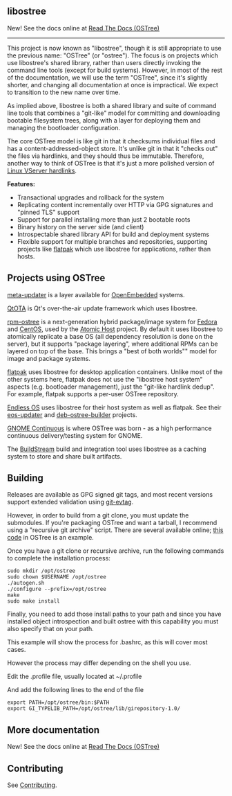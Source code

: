 libostree
---------

New! See the docs online at [Read The Docs (OSTree)](https://ostree.readthedocs.org/en/latest/ )

-----

This project is now known as "libostree", though it is still appropriate to use
the previous name: "OSTree" (or "ostree"). The focus is on projects which use
libostree's shared library, rather than users directly invoking the command line
tools (except for build systems). However, in most of the rest of the
documentation, we will use the term "OSTree", since it's slightly shorter, and
changing all documentation at once is impractical. We expect to transition to
the new name over time.

As implied above, libostree is both a shared library and suite of command line
tools that combines a "git-like" model for committing and downloading bootable
filesystem trees, along with a layer for deploying them and managing the
bootloader configuration.

The core OSTree model is like git in that it checksums individual files and has
a content-addressed-object store. It's unlike git in that it "checks out" the
files via hardlinks, and they should thus be immutable. Therefore, another way
to think of OSTree is that it's just a more polished version
of
[Linux VServer hardlinks](http://linux-vserver.org/index.php?title=util-vserver:Vhashify&oldid=2285).

**Features:**

 - Transactional upgrades and rollback for the system
 - Replicating content incrementally over HTTP via GPG signatures and "pinned TLS" support
 - Support for parallel installing more than just 2 bootable roots
 - Binary history on the server side (and client)
 - Introspectable shared library API for build and deployment systems
 - Flexible support for multiple branches and repositories, supporting 
   projects like [flatpak](https://github.com/flatpak/flatpak) which
   use libostree for applications, rather than hosts.

Projects using OSTree
---------------------

[meta-updater](https://github.com/advancedtelematic/meta-updater) is
a layer available for [OpenEmbedded](http://www.openembedded.org/wiki/Main_Page)
systems.

[QtOTA](http://doc.qt.io/QtOTA/) is Qt's over-the-air update framework
which uses libostree.

[rpm-ostree](https://github.com/projectatomic/rpm-ostree) is a next-generation
hybrid package/image system for [Fedora](https://getfedora.org/) and [CentOS](https://www.centos.org/),
used by the [Atomic Host](http://www.projectatomic.io/) project.
By default it uses libostree to atomically replicate a base OS (all dependency
resolution is done on the server), but it supports "package layering", where
additional RPMs can be layered on top of the base.  This brings a "best of both worlds""
model for image and package systems.

[flatpak](https://github.com/flatpak/flatpak) uses libostree for desktop
application containers. Unlike most of the other systems here, flatpak does not
use the "libostree host system" aspects (e.g. bootloader management), just the
"git-like hardlink dedup". For example, flatpak supports a per-user OSTree
repository.

[Endless OS](https://endlessos.com/) uses libostree for their host system as
well as flatpak. See
their [eos-updater](https://github.com/endlessm/eos-updater)
and [deb-ostree-builder](https://github.com/dbnicholson/deb-ostree-builder)
projects.

[GNOME Continuous](https://wiki.gnome.org/Projects/GnomeContinuous) is
where OSTree was born - as a high performance continuous delivery/testing
system for GNOME.

The [BuildStream](https://gitlab.com/BuildStream/buildstream) build and
integration tool uses libostree as a caching system to store and share
built artifacts.

Building
--------

Releases are available as GPG signed git tags, and most recent
versions support extended validation using
[git-evtag](https://github.com/cgwalters/git-evtag).

However, in order to build from a git clone, you must update the
submodules.  If you're packaging OSTree and want a tarball, I
recommend using a "recursive git archive" script.  There are several
available online;
[this code](https://github.com/ostreedev/ostree/blob/master/packaging/Makefile.dist-packaging#L11)
in OSTree is an example.

Once you have a git clone or recursive archive,
run the following commands to complete the installation process:

```
sudo mkdir /opt/ostree
sudo chown $USERNAME /opt/ostree
./autogen.sh
./configure --prefix=/opt/ostree
make
sudo make install

```

Finally, you need to add those install paths to your path and since you have installed object introspection
and built ostree with this capability you must also specify that on your path.

This example will show the process for .bashrc, as this will cover most cases.

However the process may differ depending on the shell you use.


Edit the .profile file, usually located at ~/.profile

And add the following lines to the end of the file

```
export PATH=/opt/ostree/bin:$PATH
export GI_TYPELIB_PATH=/opt/ostree/lib/girepository-1.0/

```

More documentation
------------------

New! See the docs online at [Read The Docs (OSTree)](https://ostree.readthedocs.org/en/latest/ )

Contributing
------------

See [Contributing](CONTRIBUTING.md).
